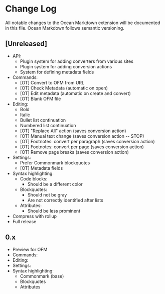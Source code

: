 # Change Log

All notable changes to the Ocean Markdown extension will be documented in this file. Ocean Markdown follows semantic versioning.

## [Unreleased]

- API:
  - Plugin system for adding converters from various sites
  - Plugin system for adding conversion actions
  - System for defining metadata fields
- Commands:
  - [OT] Convert to OFM from URL
  - [OT] Check Metadata (automatic on open) 
  - [OT] Edit metadata (automatic on create and convert)
  - [OT] Blank OFM file
- Editing:
  - Bold
  - Italic
  - Bullet list continuation
  - Numbered list continuation
  - [OT] "Replace All" action (saves conversion action)
  - [OT] Manual text change (saves conversion action -- STOP)
  - [OT] Footnotes: convert per paragraph (saves conversion action)
  - [OT] Footnotes: convert per page (saves conversion action)
  - [OT] Remove page breaks (saves conversion action)
- Settings:
  - Prefer Commonmark blockquotes
  - [OT] Metadata fields
- Syntax highlighting:
  - Code blocks:
    - Should be a different color
  - Blockquotes:
    - Should not be gray
    - Are not correctly identified after lists
  - Attributes:
    - Should be less prominent
- Compress with rollup
- Full release

## 0.x

- Preview for OFM
- Commands:
- Editing:
- Settings:
- Syntax highlighting:
  - Commonmark (base)
  - Blockquotes
  - Attributes
